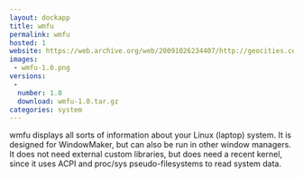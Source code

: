 ```yaml
---
layout: dockapp
title: wmfu
permalink: wmfu
hosted: 1
website: https://web.archive.org/web/20091026234407/http://geocities.com/dborca/
images:
 - wmfu-1.0.png
versions:
 -
  number: 1.0
  download: wmfu-1.0.tar.gz
categories: system
---
```

wmfu displays all sorts of information about your Linux (laptop) system. It is designed for WindowMaker, but can also be run in other window managers. It does not need external custom libraries, but does need a recent kernel, since it uses ACPI and proc/sys pseudo-filesystems to read system data.
